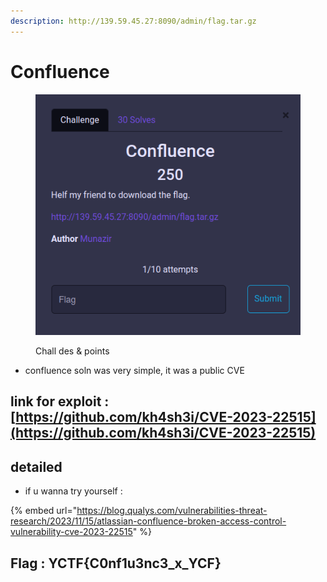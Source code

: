 ```yaml
---
description: http://139.59.45.27:8090/admin/flag.tar.gz
---
```


# Confluence

<figure><img src="../../../../.gitbook/assets/image (51).png" alt=""><figcaption><p>Chall des &#x26; points</p></figcaption></figure>



* confluence soln was very simple, it was a public CVE

## link for exploit : [https://github.com/kh4sh3i/CVE-2023-22515](https://github.com/kh4sh3i/CVE-2023-22515)

## detailed&#x20;

* if u wanna try yourself :&#x20;

{% embed url="https://blog.qualys.com/vulnerabilities-threat-research/2023/11/15/atlassian-confluence-broken-access-control-vulnerability-cve-2023-22515" %}

## Flag : YCTF{C0nf1u3nc3\_x\_YCF}
